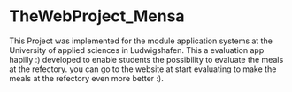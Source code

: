 # TheWebProject_Mensa
This Project was implemented for the module application systems at the University of applied sciences in Ludwigshafen.
This a evaluation app hapilly :) developed to enable students the possibility to evaluate the meals at the refectory.
you can go to the website at start evaluating to make the meals at the refectory even more better :).
